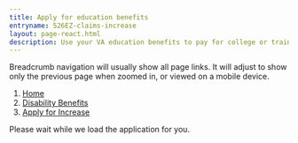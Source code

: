 ```yaml
---
title: Apply for education benefits
entryname: 526EZ-claims-increase
layout: page-react.html
description: Use your VA education benefits to pay for college or training programs. Find out which documents you’ll need to apply for benefits, and start your online application today.
---
```

<div id="main">
  <nav aria-label="Breadcrumb" aria-live="polite" aria-relevant="additions text" class="va-nav-breadcrumbs js-visual"
  id="va-breadcrumbs">
    <p class="usa-sr-only">Breadcrumb navigation will usually show all page links. It will adjust to show only the previous page when zoomed in, or viewed on a mobile device.</p>
    <ol class="row va-nav-breadcrumbs-list columns" id="va-breadcrumbs-list">
      <li><a href="/">Home</a></li>
      <li><a href="/disability-benefits/">Disability Benefits</a></li>
      <li class="parent"><a href="/disability-benefits/526/apply-for-increase/">Apply for Increase</a></li>
    </ul>
  </nav>
  <div class="section">
    <div id="react-root">
      <div class="loading-message">
        <div class="loading-indicator-container">
          <div class="loading-indicator" role="progressbar" aria-valuetext="Please wait while we load the application for you." tabIndex="0"></div> Please wait while we load the application for you.
        </div>
      </div>
    </div>
  </div>
  <!-- Edu Benefits Application End -->

  <!-- Maintenance Page Start -->

  <!-- <div class="main home" role="main">
    <div class="section main-menu">
      <div class="row">
        <div class="small-12 columns">
          <div class="csp-inline-patch-application">
          <h3>We’re sorry. The education benefits application is currently down while we fix a few things. We’ll be back up as soon as we can.</h3>
          <h4>In the meantime, you can call 1-877-222-VETS (<a href="tel:+18772228387">1-877-222-8387</a>), Monday &#8211; Friday, 8:00 a.m. &#8211; 8:00 p.m. (<abbr title="eastern time">ET</abbr>) and press 2 to complete this application over the phone.</h4>
          <a href="/"><button>Go back to Vets.gov</button></a>
          </div>
        </div>
      </div>
    </div>
  </div>-->
  <!-- Maintenance Page End -->
</div>
